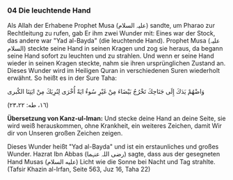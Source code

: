 ### 04 Die leuchtende Hand

Als Allah der Erhabene Prophet Musa (علیہ السلام) sandte, um Pharao zur Rechtleitung zu rufen, gab Er ihm zwei Wunder mit: Eines war der Stock, das andere war "Yad al-Bayda" (die leuchtende Hand). Prophet
Musa (علیہ السلام) steckte seine Hand in seinen Kragen und zog sie heraus, da begann seine Hand sofort zu leuchten und zu strahlen. Und wenn er seine Hand wieder in seinen Kragen steckte, nahm sie ihren ursprünglichen Zustand an. Dieses Wunder wird im Heiligen Quran in verschiedenen Suren wiederholt erwähnt. So heißt es in der Sure Taha:

وَاضْهُمْ يَدَكَ إِلَى جَنَاحِكَ تَخْرُجُ بَيْضَاءَ مِنْ غَيْرِ سُوءُ ايَةً أُخْرَى لِنُرِيَكَ مِنْ ايَتِنَا الكُبرى

(١٦، طه: ۲۳،۲۲)

**Übersetzung von Kanz-ul-Iman:** Und stecke deine Hand an deine Seite, sie wird weiß herauskommen, ohne Krankheit, ein weiteres Zeichen, damit Wir dir von Unseren großen Zeichen zeigen.

Dieses Wunder heißt "Yad al-Bayda" und ist ein erstaunliches und großes Wunder. Hazrat Ibn Abbas (رضی اللہ عنہما) sagte, dass aus der gesegneten Hand Musas (علیه السلام) Licht wie die Sonne bei Nacht und Tag strahlte. (Tafsir Khazin al-Irfan, Seite 563, Juz 16, Taha 22)